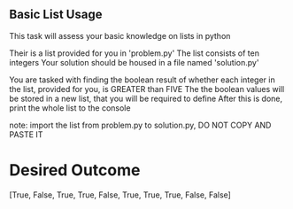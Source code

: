 ## Basic List Usage
This task will assess your basic knowledge on lists in python

Their is a list provided for you in 'problem.py'
The list consists of ten integers
Your solution should be housed in a file named 'solution.py'

You are tasked with finding the boolean result of whether each integer in the list, provided for you, is GREATER than FIVE
The the boolean values will be stored in a new list, that you will be required to define
After this is done, print the whole list to the console

note: import the list from problem.py to solution.py, DO NOT COPY AND PASTE IT 

# Desired Outcome

[True, False, True, True, False, True, True, True, False, False]